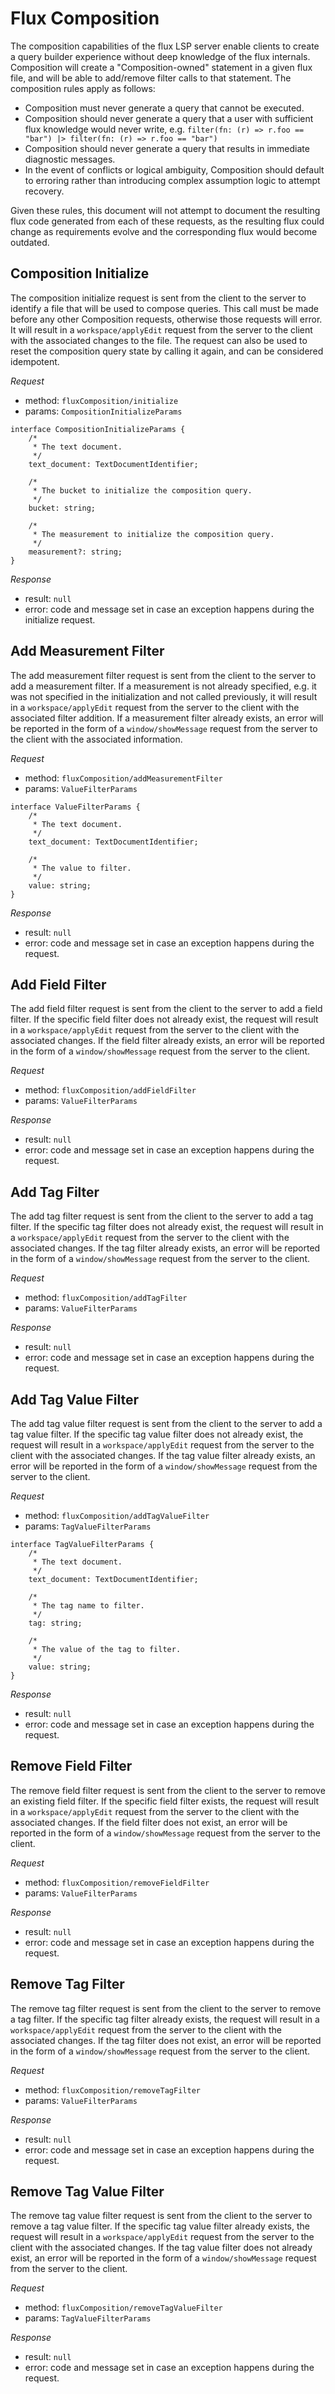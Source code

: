 Flux Composition
==

The composition capabilities of the flux LSP server enable clients to create a query builder experience without deep knowledge of the flux internals. Composition will create a "Composition-owned" statement in a given flux file, and will be able to add/remove filter calls to that statement. The composition rules apply as follows:

  - Composition must never generate a query that cannot be executed.
  - Composition should never generate a query that a user with sufficient flux knowledge would never write, e.g. `filter(fn: (r) => r.foo == "bar") |> filter(fn: (r) => r.foo == "bar")`
  - Composition should never generate a query that results in immediate diagnostic messages.
  - In the event of conflicts or logical ambiguity, Composition should default to erroring rather than introducing complex assumption logic to attempt recovery.

Given these rules, this document will not attempt to document the resulting flux code generated from each of these requests, as the resulting flux could change as requirements evolve and the corresponding flux would become outdated.

Composition Initialize
--

The composition initialize request is sent from the client to the server to identify a file that will be used to compose queries. This call must be made before any other Composition requests, otherwise those requests will error. It will result in a `workspace/applyEdit` request from the server to the client with the associated changes to the file. The request can also be used to reset the composition query state by calling it again, and can be considered idempotent.

*Request*
  - method: `fluxComposition/initialize`
  - params: `CompositionInitializeParams`

```
interface CompositionInitializeParams {
    /*
     * The text document.
     */
    text_document: TextDocumentIdentifier;

    /*
     * The bucket to initialize the composition query.
     */
    bucket: string;

    /*
     * The measurement to initialize the composition query.
     */
    measurement?: string;
}
```

*Response*
  - result: `null`
  - error: code and message set in case an exception happens during the initialize request.

Add Measurement Filter
--

The add measurement filter request is sent from the client to the server to add a measurement filter. If a measurement is not already specified, e.g. it was not specified in the initialization and not called previously, it will result in a `workspace/applyEdit` request from the server to the client with the associated filter addition. If a measurement filter already exists, an error will be reported in the form of a `window/showMessage` request from the server to the client with the associated information.

*Request*
  - method: `fluxComposition/addMeasurementFilter`
  - params: `ValueFilterParams`

```
interface ValueFilterParams {
    /*
     * The text document.
     */
    text_document: TextDocumentIdentifier;

    /*
     * The value to filter.
     */
    value: string;
}
```

*Response*
  - result: `null`
  - error: code and message set in case an exception happens during the request.


Add Field Filter
--

The add field filter request is sent from the client to the server to add a field filter. If the specific field filter does not already exist, the request will result in a `workspace/applyEdit` request from the server to the client with the associated changes. If the field filter already exists, an error will be reported in the form of a `window/showMessage` request from the server to the client.

*Request*
  - method: `fluxComposition/addFieldFilter`
  - params: `ValueFilterParams`

*Response*
  - result: `null`
  - error: code and message set in case an exception happens during the request.


Add Tag Filter
--

The add tag filter request is sent from the client to the server to add a tag filter. If the specific tag filter does not already exist, the request will result in a `workspace/applyEdit` request from the server to the client with the associated changes. If the tag filter already exists, an error will be reported in the form of a `window/showMessage` request from the server to the client.

*Request*
  - method: `fluxComposition/addTagFilter`
  - params: `ValueFilterParams`

*Response*
  - result: `null`
  - error: code and message set in case an exception happens during the request.


Add Tag Value Filter
--

The add tag value filter request is sent from the client to the server to add a tag value filter. If the specific tag value filter does not already exist, the request will result in a `workspace/applyEdit` request from the server to the client with the associated changes. If the tag value filter already exists, an error will be reported in the form of a `window/showMessage` request from the server to the client.

*Request*
  - method: `fluxComposition/addTagValueFilter`
  - params: `TagValueFilterParams`

```
interface TagValueFilterParams {
    /*
     * The text document.
     */
    text_document: TextDocumentIdentifier;

    /*
     * The tag name to filter.
     */
    tag: string;

    /*
     * The value of the tag to filter.
     */
    value: string;
}
```

*Response*
  - result: `null`
  - error: code and message set in case an exception happens during the request.


Remove Field Filter
--

The remove field filter request is sent from the client to the server to remove an existing field filter. If the specific field filter exists, the request will result in a `workspace/applyEdit` request from the server to the client with the associated changes. If the field filter does not exist, an error will be reported in the form of a `window/showMessage` request from the server to the client.

*Request*
  - method: `fluxComposition/removeFieldFilter`
  - params: `ValueFilterParams`

*Response*
  - result: `null`
  - error: code and message set in case an exception happens during the request.


Remove Tag Filter
--

The remove tag filter request is sent from the client to the server to remove a tag filter. If the specific tag filter already exists, the request will result in a `workspace/applyEdit` request from the server to the client with the associated changes. If the tag filter does not exist, an error will be reported in the form of a `window/showMessage` request from the server to the client.

*Request*
  - method: `fluxComposition/removeTagFilter`
  - params: `ValueFilterParams`

*Response*
  - result: `null`
  - error: code and message set in case an exception happens during the request.


Remove Tag Value Filter
--

The remove tag value filter request is sent from the client to the server to remove a tag value filter. If the specific tag value filter already exists, the request will result in a `workspace/applyEdit` request from the server to the client with the associated changes. If the tag value filter does not already exist, an error will be reported in the form of a `window/showMessage` request from the server to the client.

*Request*
  - method: `fluxComposition/removeTagValueFilter`
  - params: `TagValueFilterParams`

*Response*
  - result: `null`
  - error: code and message set in case an exception happens during the request.